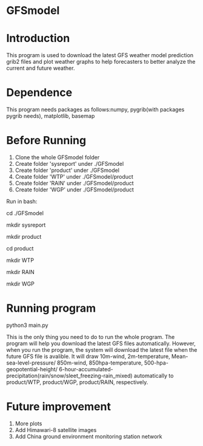 # GFSmodel
# Introduction
This program is used to download the latest GFS weather model prediction grib2 files and plot weather graphs to help forecasters to better analyze the current and future weather.

# Dependence
This program needs packages as follows:numpy, pygrib(with packages pygrib needs), matplotlib, basemap

# Before Running
1. Clone the whole GFSmodel folder
2. Create folder 'sysreport' under ./GFSmodel
3. Create folder 'product' under ./GFSmodel
4. Create folder 'WTP' under ./GFSmodel/product
5. Create folder 'RAIN' under ./GFSmodel/product
6. Create folder 'WGP' under ./GFSmodel/product

Run in bash:

cd ./GFSmodel

mkdir sysreport

mkdir product

cd product

mkdir WTP

mkdir RAIN

mkdir WGP

# Running program
python3 main.py

This is the only thing you need to do to run the whole program. The program will help you download the latest GFS files automatically. However, when you run the program, the system will download the latest file when the future GFS file is avalible. It will draw 10m-wind, 2m-temperature, Mean-sea-level-pressure/ 850m-wind, 850hpa-temperature, 500-hpa-geopotential-height/ 6-hour-accumulated-precipitation(rain/snow/sleet_freezing-rain_mixed) automatically to product/WTP, product/WGP, product/RAIN, respectively.

# Future improvement
1. More plots
2. Add Himawari-8 satellite images
3. Add China ground environment monitoring station network
